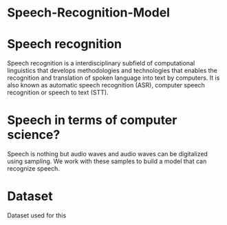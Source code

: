 # Speech-Recognition-Model
# Speech recognition
Speech recognition is a interdisciplinary subfield of computational linguistics that develops methodologies and technologies that enables the recognition and translation of spoken language into text by computers. It is also known as automatic speech recognition (ASR), computer speech recognition or speech to text (STT).

# Speech in terms of computer science?
Speech is nothing but audio waves and audio waves can be digitalized using sampling. We work with these samples to build a model that can recognize speech.

# Dataset 
Dataset used for this 
